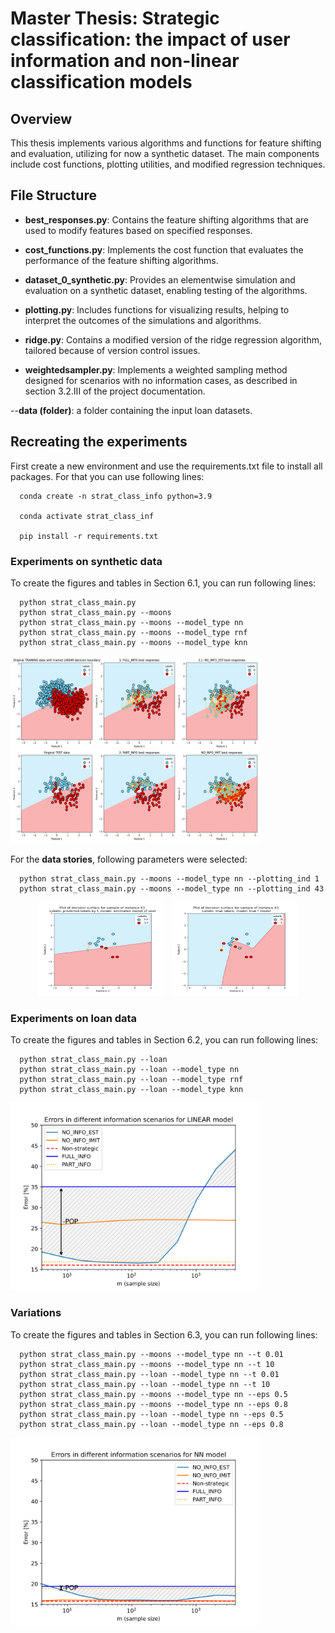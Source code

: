 # Master Thesis: Strategic classification: the impact of user information and non-linear classification models

## Overview
This thesis implements various algorithms and functions for feature shifting and evaluation, utilizing for now a synthetic dataset. 
The main components include cost functions, plotting utilities, and modified regression techniques.

## File Structure

- **best_responses.py**: Contains the feature shifting algorithms that are used to modify features based on specified responses.

- **cost_functions.py**: Implements the cost function that evaluates the performance of the feature shifting algorithms.

- **dataset_0_synthetic.py**: Provides an elementwise simulation and evaluation on a synthetic dataset, enabling testing of the algorithms.

- **plotting.py**: Includes functions for visualizing results, helping to interpret the outcomes of the simulations and algorithms.

- **ridge.py**: Contains a modified version of the ridge regression algorithm, tailored because of version control issues.

- **weightedsampler.py**: Implements a weighted sampling method designed for scenarios with no information cases, as described in section 3.2.III of the project documentation.

--**data (folder)**: a folder containing the input loan datasets.

## Recreating the experiments

First create a new environment and use the requirements.txt file to install all packages.
For that you can use following lines:
  
      conda create -n strat_class_info python=3.9
      
      conda activate strat_class_inf
      
      pip install -r requirements.txt

### Experiments on synthetic data
To create the figures and tables in Section 6.1, you can run following lines:
  
      python strat_class_main.py
      python strat_class_main.py --moons
      python strat_class_main.py --moons --model_type nn 
      python strat_class_main.py --moons --model_type rnf 
      python strat_class_main.py --moons --model_type knn
      
<img alt="prosper" src="./images/moons_lin.png" width="400" height="300"/>

For the **data stories**, following parameters were selected:
  
      python strat_class_main.py --moons --model_type nn --plotting_ind 1
      python strat_class_main.py --moons --model_type nn --plotting_ind 43

      
<div style="text-align: center;">
  <img alt="prosper" src="./images/data_story1.png" width="200" height="150" style="display: inline-block; margin-right: 10px;" />
  <img alt="another" src="./images/data_story2.png" width="200" height="150" style="display: inline-block;" />
</div>

### Experiments on loan data
To create the figures and tables in Section 6.2, you can run following lines:
  
      python strat_class_main.py --loan
      python strat_class_main.py --loan --model_type nn
      python strat_class_main.py --loan --model_type rnf
      python strat_class_main.py --loan --model_type knn
  
<img alt="prosper" src="./images/loan_lin_pop.png" width="400" height="300"/>

### Variations
To create the figures and tables in Section 6.3, you can run following lines:
        
      python strat_class_main.py --moons --model_type nn --t 0.01
      python strat_class_main.py --moons --model_type nn --t 10
      python strat_class_main.py --loan --model_type nn --t 0.01
      python strat_class_main.py --loan --model_type nn --t 10
      python strat_class_main.py --moons --model_type nn --eps 0.5
      python strat_class_main.py --moons --model_type nn --eps 0.8
      python strat_class_main.py --loan --model_type nn --eps 0.5
      python strat_class_main.py --loan --model_type nn --eps 0.8
  
     
<img alt="prosper" src="./images/loan_nn_pop_t_0_01.png" width="400" height="300"/>


